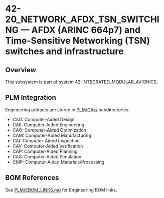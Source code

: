 # 42-20_NETWORK_AFDX_TSN_SWITCHING — AFDX (ARINC 664p7) and Time-Sensitive Networking (TSN) switches and infrastructure

## Overview
This subsystem is part of system 42-INTEGRATED_MODULAR_AVIONICS.

## PLM Integration
Engineering artifacts are stored in [PLM/CAx/](./PLM/CAx/) subdirectories:
- CAD: Computer-Aided Design
- CAE: Computer-Aided Engineering
- CAO: Computer-Aided Optimization
- CAM: Computer-Aided Manufacturing
- CAI: Computer-Aided Inspection
- CAV: Computer-Aided Verification
- CAP: Computer-Aided Planning
- CAS: Computer-Aided Simulation
- CMP: Computer-Aided Materials/Processing

## BOM References
See [PLM/EBOM_LINKS.md](./PLM/EBOM_LINKS.md) for Engineering BOM links.
